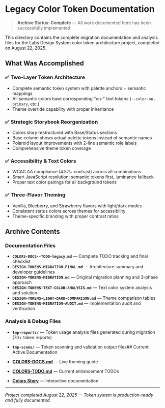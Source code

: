 # Legacy Color Token Documentation

> **Archive Status: Complete** — All work documented here has been successfully implemented

This directory contains the complete migration documentation and analysis files for the Labs Design System color token architecture project, completed on August 22, 2025.

## What Was Accomplished

### ✅ Two-Layer Token Architecture
- Complete semantic token system with palette anchors + semantic mappings
- All semantic colors have corresponding "on-" text tokens (`--color-on-primary`, etc.)
- Theme override capability with proper inheritance

### ✅ Strategic Storybook Reorganization
- Colors story restructured with Base/Status sections
- Base column shows actual palette tokens instead of semantic names
- Polaroid layout improvements with 2-line semantic role labels
- Comprehensive theme token coverage

### ✅ Accessibility & Text Colors
- WCAG AA compliance (4.5:1+ contrast) across all combinations
- Smart JavaScript resolution: semantic tokens first, luminance fallback
- Proper text color pairings for all background tokens

### ✅ Three-Flavor Theming
- Vanilla, Blueberry, and Strawberry flavors with light/dark modes
- Consistent status colors across themes for accessibility
- Theme-specific branding with proper contrast ratios

## Archive Contents

### **Documentation Files**
- **`COLORS-DOCS--TODO-legacy.md`** — Complete TODO tracking and final checklist
- **`DESIGN-TOKENS-MIGRATION-FINAL.md`** — Architecture summary and developer guidelines
- **`DESIGN-TOKENS-MIGRATION.md`** — Original migration planning and 3-phase approach
- **`DESIGN-TOKENS-TEXT-COLOR-ANALYSIS.md`** — Text color system analysis and solution
- **`DESIGN-TOKENS-LIGHT-DARK-COMPARISON.md`** — Theme comparison tables
- **`DESIGN-TOKENS-MIGRATION-AUDIT.md`** — Implementation audit and verification

### **Analysis & Debug Files**
- **`tmp-reports/`** — Token usage analysis files generated during migration (70+ token reports)
- **`tmp-scans/`** — Token scanning and validation output files## Current Active Documentation

- **[COLORS-DOCS.md](../../../design-system/src/styles/COLORS-DOCS.md)** — Live theming guide
- **[COLORS-TODO.md](../../../design-system/COLORS-TODO.md)** — Current enhancement TODOs
- **[Colors Story](https://dreisdesign.github.io/labs/design-system/?path=/docs/tokens-colors--docs)** — Interactive documentation

---

_Project completed August 22, 2025 — Token system is production-ready and fully documented._
